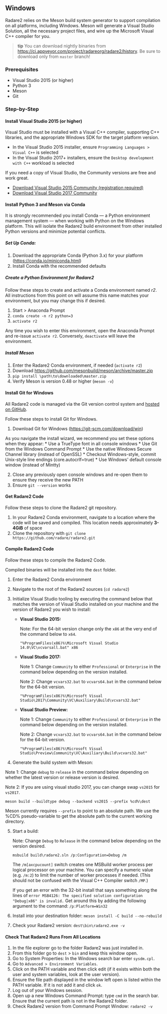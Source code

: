 ## Windows

Radare2 relies on the Meson build system generator to support compilation on all platforms, including Windows. Meson will generate a Visual Studio Solution, all the necessary project files, and wire up the Microsoft Visual C++ compiler for you.

> **tip** You can download nightly binaries from https://ci.appveyor.com/project/radareorg/radare2/history. Be sure to download only from `master` branch!

### Prerequisites

* Visual Studio 2015 (or higher)
* Python 3
* Meson
* Git

### Step-by-Step

#### Install Visual Studio 2015 (or higher)

Visual Studio must be installed with a Visual C++ compiler, supporting C++ libraries, and the appropriate Windows SDK for the target platform version.

* In the Visual Studio 2015 installer, ensure `Programming Languages > Visual C++` is selected
* In the Visual Studio 2017+ installers, ensure the `Desktop development with C++` workload is selected

If you need a copy of Visual Studio, the Community versions are free and work great.

* [Download Visual Studio 2015 Community (registration required)](https://my.visualstudio.com/Downloads?q=Visual%20Studio%202015%20with%20Update%203)
* [Download Visual Studio 2017 Community](https://visualstudio.microsoft.com/downloads/)

#### Install Python 3 and Meson via Conda
It is strongly recommended you install Conda — a Python environment management system — when working with Python on the Windows platform. This will isolate the Radare2 build environment from other installed Python versions and minimize potential conflicts.

##### Set Up Conda:
1. Download the appropriate Conda (Python 3.x) for your platform (https://conda.io/miniconda.html)
2. Install Conda with the recommended defaults

##### Create a Python Environment for Radare2
Follow these steps to create and activate a Conda environment named *r2*. All instructions from this point on will assume this name matches your environment, but you may change this if desired.

1. Start > Anaconda Prompt
2. `conda create -n r2 python=3`
3. `activate r2`

Any time you wish to enter this environment, open the Anaconda Prompt and re-issue `activate r2`. Conversely, `deactivate` will leave the environment.

##### Install Meson

1. Enter the Radare2 Conda environment, if needed (`activate r2`)
2. Download https://github.com/mesonbuild/meson/archive/master.zip
3. `pip install \path\to\downloaded\master.zip`
4. Verify Meson is version 0.48 or higher (`meson -v`)

#### Install Git for Windows
All Radare2 code is managed via the Git version control system and [hosted on GitHub](https://github.com/radare).

Follow these steps to install Git for Windows.

1. Download Git for Windows (https://git-scm.com/download/win)

  As you navigate the install wizard, we recommend you set these options when they appear:
    * Use a TrueType font in all console windows
    * Use Git from the Windows Command Prompt
    * Use the native Windows Secure Channel library (instead of OpenSSL)
    * Checkout Windows-style, commit Unix-style line endings (core.autocrlf=true)
    * Use Windows' default console window (instead of Mintty)

2. Close any previously open console windows and re-open them to ensure they receive the new PATH
3. Ensure `git --version` works

#### Get Radare2 Code
Follow these steps to clone the Radare2 git repository.

1. In your Radare2 Conda environment, navigate to a location where the code will be saved and compiled. This location needs approximately **3-4GiB** of space
2. Clone the repository with `git clone https://github.com/radare/radare2.git`

#### Compile Radare2 Code
Follow these steps to compile the Radare2 Code.

Compiled binaries will be installed into the `dest` folder.

1. Enter the Radare2 Conda environment
2. Navigate to the root of the Radare2 sources (`cd radare2`)
3. Initialize Visual Studio tooling by executing the command below that matches the version of Visual Studio installed on your machine and the version of Radare2 you wish to install:

    * **Visual Studio 2015:**

        Note: For the 64-bit version change only the `x86` at the very end of the command below to `x64`.

        `"%ProgramFiles(x86)%\Microsoft Visual Studio 14.0\VC\vcvarsall.bat" x86`

    * **Visual Studio 2017:**

        Note 1: Change `Community` to either `Professional` or `Enterprise` in the command below depending on the version installed.

        Note 2: Change `vcvars32.bat` to `vcvars64.bat` in the command below for the 64-bit version.

         `"%ProgramFiles(x86)%\Microsoft Visual Studio\2017\Community\VC\Auxiliary\Build\vcvars32.bat"`

    * **Visual Studio Preview:**

        Note 1: Change `Community` to either `Professional` or `Enterprise` in the command below depending on the version installed.

        Note 2: Change `vcvars32.bat` to `vcvars64.bat` in the command below for the 64-bit version.

        `"%ProgramFiles(x86)%\Microsoft Visual Studio\Preview\Community\VC\Auxiliary\Build\vcvars32.bat"`


4. Generate the build system with Meson:

  Note 1: Change `debug` to `release` in the command below depending on whether the latest version or release version is desired.

  Note 2: If you are using visual studio 2017, you can change swap `vs2015` for `vs2017`.

  `meson build --buildtype debug --backend vs2015 --prefix %cd%\dest`

  Meson currently requires `--prefix` to point to an absolute path. We use the %CD% pseudo-variable to get the absolute path to the current working directory.

5. Start a build:

    Note: Change `Debug` to `Release` in the command below depending on the version desired.

    `msbuild build\radare2.sln /p:Configuration=Debug /m`

    The `/m[axcpucount]` switch creates one MSBuild worker process per logical processor on your machine. You can specify a numeric value (e.g. `/m:2`) to limit the number of worker processes if needed. (This should not be confused with the Visual C++ Compiler switch `/MP`.)

    If you get an error with the 32-bit install that says something along the lines of `error MSB4126: The specified solution configuration "Debug|x86" is invalid.` Get around this by adding the following argument to the command: `/p:Platform=Win32`

6. Install into your destination folder: `meson install -C build --no-rebuild`
7. Check your Radare2 version: `dest\bin\radare2.exe -v`

#### Check That Radare2 Runs From All Locations
1. In the file explorer go to the folder Radare2 was just installed in.
2. From this folder go to `dest` > `bin` and keep this window open.
3. Go to System Properties: In the Windows search bar enter `sysdm.cpl`.
4. Go to `Advanced > Environment Variables`.
5. Click on the PATH variable and then click edit (if it exists within both the user and system variables, look at the user version).
6. Ensure the file path displayed in the window left open is listed within the PATH variable. If it is not add it and click `ok`.
7. Log out of your Windows session.
8. Open up a new Windows Command Prompt: type `cmd` in the search bar. Ensure that the current path is not in the Radare2 folder.
9. Check Radare2 version from Command Prompt Window: `radare2 -v`
